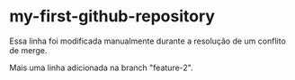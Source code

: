 # my-first-github-repository

Essa linha foi modificada manualmente durante a resolução de um conflito de merge.

Mais uma linha adicionada na branch "feature-2".
